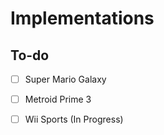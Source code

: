 # Implementations
## To-do
- [ ] Super Mario Galaxy
- [ ] Metroid Prime 3
- [ ] Wii Sports (In Progress)


